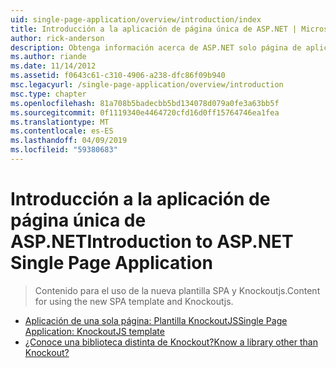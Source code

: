 ```yaml
---
uid: single-page-application/overview/introduction/index
title: Introducción a la aplicación de página única de ASP.NET | Microsoft Docs
author: rick-anderson
description: Obtenga información acerca de ASP.NET solo página de aplicación ASP.NET página aplicación única (SPA) le ayuda a crear aplicaciones que incluyen significativo interactivo del lado cliente...
ms.author: riande
ms.date: 11/14/2012
ms.assetid: f0643c61-c310-4906-a238-dfc86f09b940
msc.legacyurl: /single-page-application/overview/introduction
msc.type: chapter
ms.openlocfilehash: 81a708b5badecbb5bd134078d079a0fe3a63bb5f
ms.sourcegitcommit: 0f1119340e4464720cfd16d0ff15764746ea1fea
ms.translationtype: MT
ms.contentlocale: es-ES
ms.lasthandoff: 04/09/2019
ms.locfileid: "59380683"
---
```

# <a name="introduction-to-aspnet-single-page-application"></a><span data-ttu-id="2800d-103">Introducción a la aplicación de página única de ASP.NET</span><span class="sxs-lookup"><span data-stu-id="2800d-103">Introduction to ASP.NET Single Page Application</span></span>

> <span data-ttu-id="2800d-104">Contenido para el uso de la nueva plantilla SPA y Knockoutjs.</span><span class="sxs-lookup"><span data-stu-id="2800d-104">Content for using the new SPA template and Knockoutjs.</span></span>


- [<span data-ttu-id="2800d-105">Aplicación de una sola página: Plantilla KnockoutJS</span><span class="sxs-lookup"><span data-stu-id="2800d-105">Single Page Application: KnockoutJS template</span></span>](knockoutjs-template.md)
- [<span data-ttu-id="2800d-106">¿Conoce una biblioteca distinta de Knockout?</span><span class="sxs-lookup"><span data-stu-id="2800d-106">Know a library other than Knockout?</span></span>](other-libraries.md)
